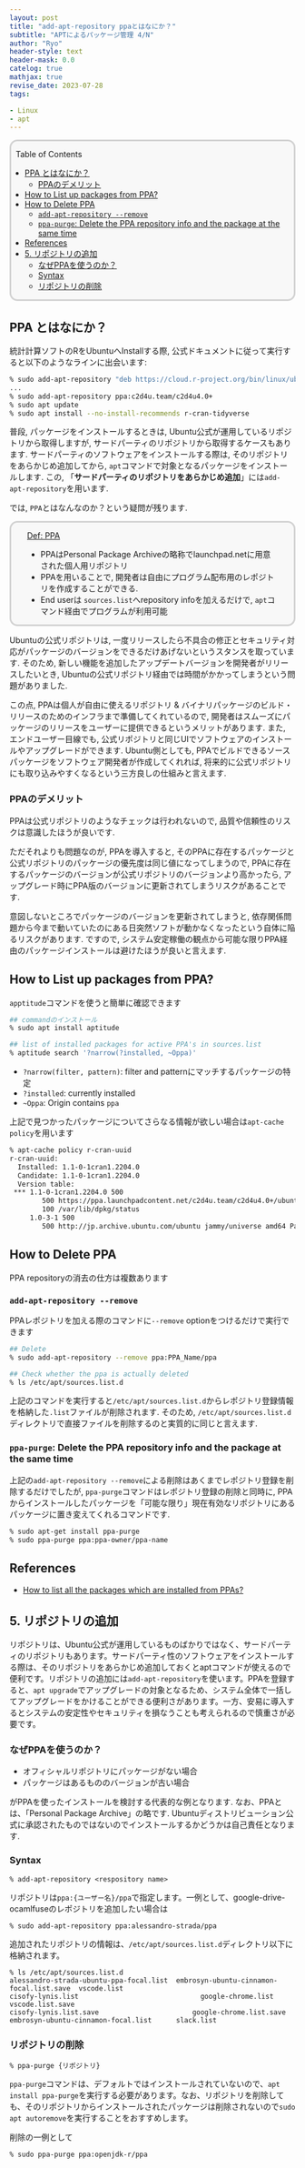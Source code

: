 ```yaml
---
layout: post
title: "add-apt-repository ppaとはなにか？"
subtitle: "APTによるパッケージ管理 4/N"
author: "Ryo"
header-style: text
header-mask: 0.0
catelog: true
mathjax: true
revise_date: 2023-07-28
tags:

- Linux
- apt
---
```



<div style='border-radius: 1em; border-style:solid; border-color:#D3D3D3; background-color:#F8F8F8'>

<p class="h4">&nbsp;&nbsp;Table of Contents</p>

<!-- START doctoc generated TOC please keep comment here to allow auto update -->
<!-- DON'T EDIT THIS SECTION, INSTEAD RE-RUN doctoc TO UPDATE -->

- [PPA とはなにか？](#ppa-%E3%81%A8%E3%81%AF%E3%81%AA%E3%81%AB%E3%81%8B)
  - [PPAのデメリット](#ppa%E3%81%AE%E3%83%87%E3%83%A1%E3%83%AA%E3%83%83%E3%83%88)
- [How to List up packages from PPA?](#how-to-list-up-packages-from-ppa)
- [How to Delete PPA](#how-to-delete-ppa)
  - [`add-apt-repository --remove`](#add-apt-repository---remove)
  - [`ppa-purge`: Delete the PPA repository info and the package at the same time](#ppa-purge-delete-the-ppa-repository-info-and-the-package-at-the-same-time)
- [References](#references)
- [5. リポジトリの追加](#5-%E3%83%AA%E3%83%9D%E3%82%B8%E3%83%88%E3%83%AA%E3%81%AE%E8%BF%BD%E5%8A%A0)
  - [なぜPPAを使うのか？](#%E3%81%AA%E3%81%9Cppa%E3%82%92%E4%BD%BF%E3%81%86%E3%81%AE%E3%81%8B)
  - [Syntax](#syntax)
  - [リポジトリの削除](#%E3%83%AA%E3%83%9D%E3%82%B8%E3%83%88%E3%83%AA%E3%81%AE%E5%89%8A%E9%99%A4)

<!-- END doctoc generated TOC please keep comment here to allow auto update -->


</div>

## PPA とはなにか？

統計計算ソフトのRをUbuntuへInstallする際, 公式ドキュメントに従って実行すると以下のようなラインに出会います:

```zsh
% sudo add-apt-repository "deb https://cloud.r-project.org/bin/linux/ubuntu $(lsb_release -cs)-cran40/"
...
% sudo add-apt-repository ppa:c2d4u.team/c2d4u4.0+
% sudo apt update
% sudo apt install --no-install-recommends r-cran-tidyverse
```

普段, パッケージをインストールするときは, Ubuntu公式が運用しているリポジトリから取得しますが, サードパーティのリポジトリから取得するケースもあります.
サードパーティのソフトウェアをインストールする際は, そのリポジトリをあらかじめ追加してから, `apt`コマンドで対象となるパッケージをインストールします.
この, 「**サードパーティのリポジトリをあらかじめ追加**」には`add-apt-repository`を用います.

では, `PPA`とはなんなのか？という疑問が残ります.

<div style='padding-left: 2em; padding-right: 2em; border-radius: 1em; border-style:solid; border-color:#D3D3D3; background-color:#F8F8F8'>
<p class="h4"><ins>Def: PPA</ins></p>

- PPAはPersonal Package Archiveの略称でlaunchpad.netに用意された個人用リポジトリ
- PPAを用いることで, 開発者は自由にプログラム配布用のレポジトリを作成することができる.
- End userは `sources.list`へrepository infoを加えるだけで, `apt`コマンド経由でプログラムが利用可能

</div>

Ubuntuの公式リポジトリは, 一度リリースしたら不具合の修正とセキュリティ対応がパッケージのバージョンをできるだけあげないというスタンスを取っています.
そのため, 新しい機能を追加したアップデートバージョンを開発者がリリースしたいとき, Ubuntuの公式リポジトリ経由では時間がかかってしまうという問題がありました.

この点, PPAは個人が自由に使えるリポジトリ & バイナリパッケージのビルド・リリースのためのインフラまで準備してくれているので, 開発者はスムーズにパッケージのリリースをユーザーに提供できるというメリットがあります.
また, エンドユーザー目線でも, 公式リポジトリと同じUIでソフトウェアのインストールやアップグレードができます. Ubuntu側としても, PPAでビルドできるソースパッケージをソフトウェア開発者が作成してくれれば, 将来的に公式リポジトリにも取り込みやすくなるという三方良しの仕組みと言えます.

### PPAのデメリット

PPAは公式リポジトリのようなチェックは行われないので, 品質や信頼性のリスクは意識したほうが良いです.

ただそれよりも問題なのが, PPAを導入すると, そのPPAに存在するパッケージと公式リポジトリのパッケージの優先度は同じ値になってしまうので, 
PPAに存在するパッケージのバージョンが公式リポジトリのバージョンより高かったら, アップグレード時にPPA版のバージョンに更新されてしまうリスクがあることです.

意図しないところでパッケージのバージョンを更新されてしまうと, 依存関係問題から今まで動いていたのにある日突然ソフトが動かなくなったという自体に陥るリスクがあります.
ですので, システム安定稼働の観点から可能な限りPPA経由のパッケージインストールは避けたほうが良いと言えます.

## How to List up packages from PPA?

`apptitude`コマンドを使うと簡単に確認できます

```zsh
## commandのインストール
% sudo apt install aptitude 

## list of installed packages for active PPA's in sources.list
% aptitude search '?narrow(?installed, ~Oppa)'
```

- `?narrow(filter, pattern)`: filter and patternにマッチするパッケージの特定
- `?installed`: currently installed
- `~Oppa`: Origin contains `ppa`

上記で見つかったパッケージについてさらなる情報が欲しい場合は`apt-cache policy`を用います

```zsh
% apt-cache policy r-cran-uuid 
r-cran-uuid:
  Installed: 1.1-0-1cran1.2204.0
  Candidate: 1.1-0-1cran1.2204.0
  Version table:
 *** 1.1-0-1cran1.2204.0 500
        500 https://ppa.launchpadcontent.net/c2d4u.team/c2d4u4.0+/ubuntu jammy/main amd64 Packages
        100 /var/lib/dpkg/status
     1.0-3-1 500
        500 http://jp.archive.ubuntu.com/ubuntu jammy/universe amd64 Packages

```


## How to Delete PPA

PPA repositoryの消去の仕方は複数あります

### `add-apt-repository --remove`

PPAレポジトリを加える際のコマンドに`--remove` optionをつけるだけで実行できます

```zsh
## Delete
% sudo add-apt-repository --remove ppa:PPA_Name/ppa

## Check whether the ppa is actually deleted
% ls /etc/apt/sources.list.d
```

上記のコマンドを実行すると`/etc/apt/sources.list.d`からレポジトリ登録情報を格納した`.list`ファイルが削除されます.
そのため, `/etc/apt/sources.list.d`ディレクトリで直接ファイルを削除するのと実質的に同じと言えます.

### `ppa-purge`: Delete the PPA repository info and the package at the same time

上記の`add-apt-repository --remove`による削除はあくまでレポジトリ登録を削除するだけでしたが, 
`ppa-purge`コマンドはレポジトリ登録の削除と同時に, PPAからインストールしたパッケージを「可能な限り」現在有効なリポジトリにあるパッケージに置き変えてくれるコマンドです.

```zsh
% sudo apt-get install ppa-purge
% sudo ppa-purge ppa:ppa-owner/ppa-name
```

References
------

- [How to list all the packages which are installed from PPAs?](https://askubuntu.com/questions/447129/how-to-list-all-the-packages-which-are-installed-from-ppas)
















## 5. リポジトリの追加

リポジトリは、Ubuntu公式が運用しているものばかりではなく、サードパーティのリポジトリもあります。サードパーティ性のソフトウェアをインストールする際は、そのリポジトリをあらかじめ追加しておくとaptコマンドが使えるので便利です。リポジトリの追加には`add-apt-repository`を使います。PPAを登録すると、`apt upgrade`でアップグレードの対象となるため、システム全体で一括してアップグレードをかけることができる便利さがあります。一方、安易に導入するとシステムの安定性やセキュリティを損なうことも考えられるので慎重さが必要です。


### なぜPPAを使うのか？

- オフィシャルリポジトリにパッケージがない場合
- パッケージはあるもののバージョンが古い場合

がPPAを使ったインストールを検討する代表的な例となります. なお、PPAとは、「Personal Package Archive」の略です. Ubuntuディストリビューション公式に承認されたものではないのでインストールするかどうかは自己責任となります.

### Syntax

```
% add-apt-repository <respository name>
```

リポジトリは`ppa:{ユーザー名}/ppa`で指定します。一例として、google-drive-ocamlfuseのレポジトリを追加したい場合は

```
% sudo add-apt-repository ppa:alessandro-strada/ppa
```

追加されたリポジトリの情報は、`/etc/apt/sources.list.d`ディレクトリ以下に格納されます。

```
% ls /etc/apt/sources.list.d
alessandro-strada-ubuntu-ppa-focal.list  embrosyn-ubuntu-cinnamon-focal.list.save  vscode.list
cisofy-lynis.list			                   google-chrome.list			                   vscode.list.save
cisofy-lynis.list.save			             google-chrome.list.save
embrosyn-ubuntu-cinnamon-focal.list	     slack.list
```

### リポジトリの削除

```
% ppa-purge {リポジトリ}
```

`ppa-purge`コマンドは、デフォルトではインストールされていないので、`apt install ppa-purge`を実行する必要があります。なお、リポジトリを削除しても、そのリポジトリからインストールされたパッケージは削除されないので`sudo apt autoremove`を実行することをおすすめします。

削除の一例として

```zsh
% sudo ppa-purge ppa:openjdk-r/ppa
```